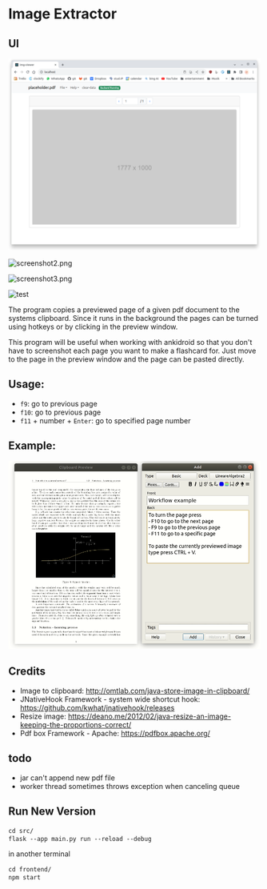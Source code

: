 # Image Extractor

## UI
![screenshot1.png](./backend/screenshot_1.PNG)

![screenshot2.png](./_miscellaneous/demos/img/screenshot_2.png)

![screenshot3.png](./_miscellaneous/demos/img/screenshot_3.png)

![test](./_miscellaneous/demos/img/images.jpeg)


The program copies a previewed page of a given pdf document to the systems clipboard. Since it runs in the background the pages can be turned using hotkeys or by clicking in the preview window. 

This program will be useful when working with ankidroid so that you don't have to screenshot each page you want to make a flashcard for. Just move to the page in the preview window and the page can be pasted directly.

## Usage: 
* `f9`: go to previous page
* `f10`: go to previous page
* `f11` + number + `Enter`: go to specified page number

## Example:
![Example workflow](./_miscellaneous/demos/gif/pdf2img_example.gif)

## Credits
* Image to clipboard: http://omtlab.com/java-store-image-in-clipboard/
* JNativeHook Framework - system wide shortcut hook: https://github.com/kwhat/jnativehook/releases
* Resize image: https://deano.me/2012/02/java-resize-an-image-keeping-the-proportions-correct/
* Pdf box Framework - Apache: https://pdfbox.apache.org/

## todo
* jar can't append new pdf file 
* worker thread sometimes throws exception when canceling queue


## Run New Version
```
cd src/
flask --app main.py run --reload --debug
```

in another terminal
```
cd frontend/
npm start
```

